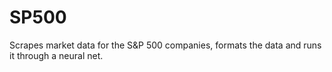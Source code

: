 # SP500
Scrapes market data for the S&P 500 companies, formats the data and runs it through a neural net. 

